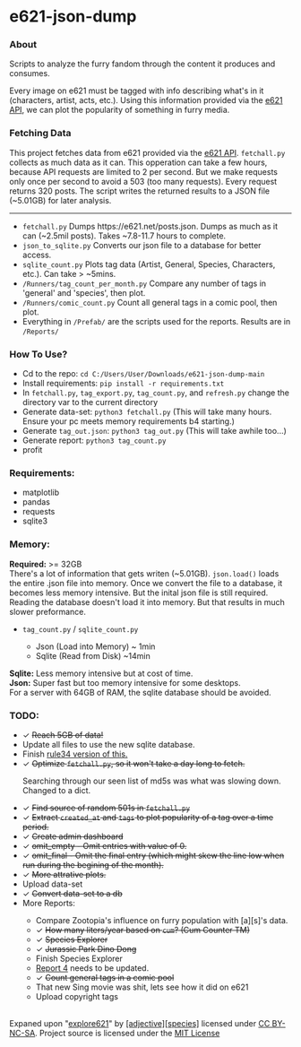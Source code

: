 # e621-json-dump
<h3><b>About</b></h3>
Scripts to analyze the furry fandom through the content it produces and consumes.<br>

Every image on e621 must be tagged with info describing what's in it (characters, artist, acts, etc.). Using this information provided via the <a href="https://e621.net/posts.json">e621 API</a>, we can plot the popularity of something in furry media.

<h3><b>Fetching Data</b></h3>
This project fetches data from e621 provided via the <a href="https://e621.net/posts.json">e621 API</a>. <code>fetchall.py</code> collects as much data as it can. This opperation can take a few hours, because API requests are limited to 2 per second. But we make requests only once per second to avoid a 503 (too many requests). Every request returns 320 posts. The script writes the returned results to a JSON file (~5.01GB) for later analysis.

<hr>
<ul>
  <li><code>fetchall.py</code> Dumps https://e621.net/posts.json. Dumps as much as it can (~2.5mil posts). Takes ~7.8-11.7 hours to complete.<br>
  <li><code>json_to_sqlite.py</code> Converts our json file to a database for better access.</li>
  <li><code>sqlite_count.py</code> Plots tag data (Artist, General, Species, Characters, etc.). Can take > ~5mins.<br></li>
  <li><code>/Runners/tag_count_per_month.py</code> Compare any number of tags in 'general' and 'species', then plot.<br></li>
  <li><code>/Runners/comic_count.py</code> Count all general tags in a comic pool, then plot.<br></li>
  <li>Everything in <code>/Prefab/</code> are the scripts used for the reports. Results are in <code>/Reports/</code></li>
</ul>

<h3><b>How To Use?</b></h3>
<ul>
  <li>Cd to the repo: <code>cd C:/Users/User/Downloads/e621-json-dump-main</code></li>
  <li>Install requirements: <code>pip install -r requirements.txt</code></li>
  <li>In <code>fetchall.py</code>, <code>tag_export.py</code>, <code>tag_count.py</code>, and <code>refresh.py</code> change the directory var to the current directory</li>
  <li>Generate data-set: <code>python3 fetchall.py</code> (This will take many hours. Ensure your pc meets memory requirements b4 starting.)</li>
  <li>Generate <code>tag_out.json</code>: <code>python3 tag_out.py</code> (This will take awhile too...)</li>
  <li>Generate report: <code>python3 tag_count.py</code></li>
  <li>profit</li>
</ul>
  
<h3><b>Requirements:</b></h3>
<ul>
  <li>matplotlib</li>
  <li>pandas</li>
  <li>requests</li>
  <li>sqlite3</li>
</ul>

<h3><b>Memory:</b></h3>
<b>Required:</b> >= 32GB<br>
There's a lot of information that gets writen (~5.01GB). <code>json.load()</code> loads the entire .json file into memory. Once we convert the file to a database, it becomes less memory intensive. But the inital json file is still required. Reading the database doesn't load it into memory. But that results in much slower preformance.<br>
<ul>
  <li><code>tag_count.py</code> / <code>sqlite_count.py</code></li>
  <ul>
    <li>Json (Load into Memory) ~ 1min</li>
    <li>Sqlite (Read from Disk) ~14min</li>
  </ul>
</ul>
<b>Sqlite:</b> Less memory intensive but at cost of time.<br>
<b>Json:</b> Super fast but too memory intensive for some desktops.<br>
For a server with 64GB of RAM, the sqlite database should be avoided.<br>

<h3><b>TODO:</b></h3>
<ul>
  <li>✓ <strike>Reach 5GB of data!</strike></li>
  <li>Update all files to use the new sqlite database.</li>
  <li>Finish <a href="https://github.com/E-Krabs/rule34_json_dump">rule34 version of this.</a></li>
  <li>✓ <strike>Optimize <code>fetchall.py</code>, so it won't take a day long to fetch.</strike></li>
  <p>Searching through our seen list of md5s was what was slowing down. Changed to a dict.</p>
  <li>✓ <strike>Find source of random 501s in <code>fetchall.py</code></strike></li>
  <li>✓ <strike>Extract <code>created_at</code> and <code>tags</code> to plot popularity of a tag over a time period.</strike></li>
  <li>✓ <strike>Create admin dashboard</strike></li>
  <li>✓ <strike>omit_empty - Omit entries with value of 0.</strike></li>
  <li>✓ <strike>omit_final - Omit the final entry (which might skew the line low when run during the begining of the month).</strike></li>
  <li>✓ <strike>More attrative plots.</strike></li>
  <li>Upload data-set</li>
  <li>✓ <strike>Convert data-set to a db</strike></li>
  <li>More Reports:</li>
    <ul>
      <li>Compare Zootopia's influence on furry population with [a][s]'s data.
      <li>✓ <strike>How many liters/year based on <code>cum</code>? (Cum Counter TM)</strike></li>
      <li>✓ <strike>Species Explorer</strike></li>
      <li>✓ <strike>Jurassic Park Dino Dong</strike></li>
      <li>Finish Species Explorer</li>
      <li><a href="https://e-krabs.github.io/e621-json-dump/Report/4.htm">Report 4</a> needs to be updated.</li>
      <li>✓ <strike>Count general tags in a comic pool</strike></li>
      <li>That new Sing movie was shit, lets see how it did on e621</li>
  <li>Upload copyright tags</li>
  </ul>
</ul>
<br>
Expaned upon "<a href="https://explore621.net">explore621</a>" by <a href="https://adjectivespecies.com/">[adjective][species]</a> licensed under <a href="https://creativecommons.org/licenses/by-nc-sa/4.0/">CC BY-NC-SA</a>. Project source is licensed under the <a href="https://github.com/E-Krabs/e621-json-dump/blob/main/LICENSE">MIT License</a>

